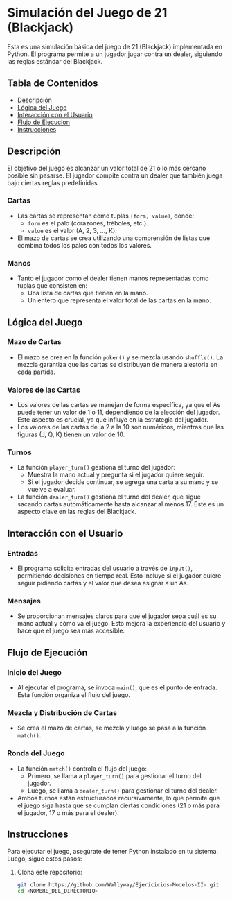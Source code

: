 # Simulación del Juego de 21 (Blackjack)

Esta es una simulación básica del juego de 21 (Blackjack) implementada en Python. El programa permite a un jugador jugar contra un dealer, siguiendo las reglas estándar del Blackjack.

## Tabla de Contenidos

- [Descripción](#descripción)
- [Lógica del Juego](#logica-del-juego)
- [Interacción con el Usuario](#interacción-con-el-usuario)
- [Flujo de Ejecucion](#flujo-de-ejecución)
- [Instrucciones](#instrucciones)


## Descripción

El objetivo del juego es alcanzar un valor total de 21 o lo más cercano posible sin pasarse. El jugador compite contra un dealer que también juega bajo ciertas reglas predefinidas.

### Cartas

- Las cartas se representan como tuplas `(form, value)`, donde:
  - `form` es el palo (corazones, tréboles, etc.).
  - `value` es el valor (A, 2, 3, ..., K).
- El mazo de cartas se crea utilizando una comprensión de listas que combina todos los palos con todos los valores.

### Manos

- Tanto el jugador como el dealer tienen manos representadas como tuplas que consisten en:
  - Una lista de cartas que tienen en la mano.
  - Un entero que representa el valor total de las cartas en la mano.

## Lógica del Juego

### Mazo de Cartas

- El mazo se crea en la función `poker()` y se mezcla usando `shuffle()`. La mezcla garantiza que las cartas se distribuyan de manera aleatoria en cada partida.

### Valores de las Cartas

- Los valores de las cartas se manejan de forma específica, ya que el As puede tener un valor de 1 o 11, dependiendo de la elección del jugador. Este aspecto es crucial, ya que influye en la estrategia del jugador.
- Los valores de las cartas de la 2 a la 10 son numéricos, mientras que las figuras (J, Q, K) tienen un valor de 10.

### Turnos

- La función `player_turn()` gestiona el turno del jugador:
  - Muestra la mano actual y pregunta si el jugador quiere seguir.
  - Si el jugador decide continuar, se agrega una carta a su mano y se vuelve a evaluar.
- La función `dealer_turn()` gestiona el turno del dealer, que sigue sacando cartas automáticamente hasta alcanzar al menos 17. Este es un aspecto clave en las reglas del Blackjack.

## Interacción con el Usuario

### Entradas

- El programa solicita entradas del usuario a través de `input()`, permitiendo decisiones en tiempo real. Esto incluye si el jugador quiere seguir pidiendo cartas y el valor que desea asignar a un As.

### Mensajes

- Se proporcionan mensajes claros para que el jugador sepa cuál es su mano actual y cómo va el juego. Esto mejora la experiencia del usuario y hace que el juego sea más accesible.

## Flujo de Ejecución

### Inicio del Juego

- Al ejecutar el programa, se invoca `main()`, que es el punto de entrada. Esta función organiza el flujo del juego.

### Mezcla y Distribución de Cartas

- Se crea el mazo de cartas, se mezcla y luego se pasa a la función `match()`.

### Ronda del Juego

- La función `match()` controla el flujo del juego:
  - Primero, se llama a `player_turn()` para gestionar el turno del jugador.
  - Luego, se llama a `dealer_turn()` para gestionar el turno del dealer.
- Ambos turnos están estructurados recursivamente, lo que permite que el juego siga hasta que se cumplan ciertas condiciones (21 o más para el jugador, 17 o más para el dealer).


## Instrucciones

Para ejecutar el juego, asegúrate de tener Python instalado en tu sistema. Luego, sigue estos pasos:

1. Clona este repositorio:
   ```bash
   git clone https://github.com/Wallyway/Ejericicios-Modelos-II-.git
   cd <NOMBRE_DEL_DIRECTORIO>
``` 
